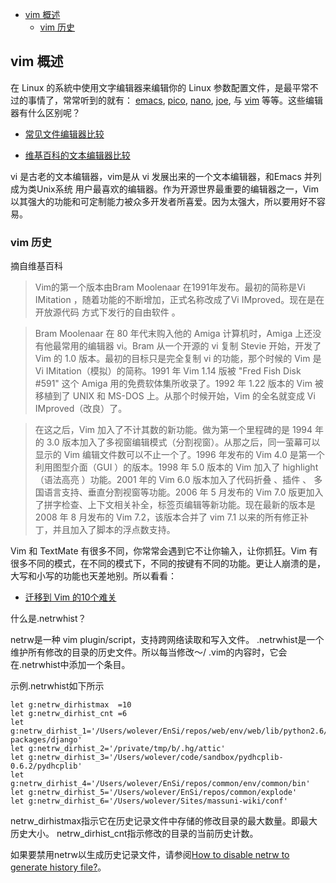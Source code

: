         
- [vim 概述](#summary)  
  - [vim 历史](#history)   
    
## <a id="summary">vim 概述</a>    
在 Linux 的系統中使用文字编辑器来编辑你的 Linux 参数配置文件，是最平常不过的事情了，常常听到的就有： [emacs](http://www.gnu.org/software/emacs/), [pico](https://en.wikipedia.org/wiki/Pico_(text_editor)), [nano](http://sourceforge.net/projects/nano/), [joe](http://sourceforge.net/projects/joe-editor/), 与 [vim](http://www.vim.org) 等等。这些编辑器有什么区别呢？     

* [常见文件编辑器比较](http://encyclopedia.thefreedictionary.com/Listz+of+text+editors)   

* [维基百科的文本编辑器比较](http://en.wikipedia.org/wiki/Comparison_of_text_editors)    

vi 是古老的文本编辑器，vim是从 vi 发展出来的一个文本编辑器，和Emacs 并列成为类Unix系统 用户最喜欢的编辑器。作为开源世界最重要的编辑器之一，Vim 以其强大的功能和可定制能力被众多开发者所喜爱。因为太强大，所以要用好不容易。

### <a id="history">vim 历史</a>

摘自维基百科
> Vim的第一个版本由Bram Moolenaar 在1991年发布。最初的简称是Vi IMitation ，随着功能的不断增加，正式名称改成了Vi IMproved。现在是在开放源代码 方式下发行的自由软件 。

> Bram Moolenaar 在 80 年代末购入他的 Amiga 计算机时，Amiga 上还没有他最常用的编辑器 vi。Bram 从一个开源的 vi 复制 Stevie 开始，开发了 Vim 的 1.0 版本。最初的目标只是完全复制 vi 的功能，那个时候的 Vim 是Vi IMitation（模拟）的简称。1991 年 Vim 1.14 版被 "Fred Fish Disk #591" 这个 Amiga 用的免费软体集所收录了。1992 年 1.22 版本的 Vim 被移植到了 UNIX 和 MS-DOS 上。从那个时候开始，Vim 的全名就变成 Vi IMproved（改良）了。

> 在这之后，Vim 加入了不计其数的新功能。做为第一个里程碑的是 1994 年的 3.0 版本加入了多视窗编辑模式（分割视窗）。从那之后，同一萤幕可以显示的 Vim 编辑文件数可以不止一个了。1996 年发布的 Vim 4.0 是第一个利用图型介面（GUI ）的版本。1998 年 5.0 版本的 Vim 加入了 highlight（语法高亮 ）功能。2001 年的 Vim 6.0 版本加入了代码折叠 、插件 、 多国语言支持、垂直分割视窗等功能。2006 年 5 月发布的 Vim 7.0 版更加入了拼字检查、上下文相关补全，标签页编辑等新功能。现在最新的版本是 2008 年 8 月发布的 Vim 7.2，该版本合并了 vim 7.1 以来的所有修正补丁，并且加入了脚本的浮点数支持。


Vim 和 TextMate 有很多不同，你常常会遇到它不让你输入，让你抓狂。Vim 有很多不同的模式，在不同的模式下，不同的按键有不同的功能。更让人崩溃的是，大写和小写的功能也天差地别。所以看看：
* [迁移到 Vim 的10个难关](http://blog.jobbole.com/18333/)

什么是.netrwhist？

netrw是一种 vim plugin/script，支持跨网络读取和写入文件。 .netrwhist是一个维护所有修改的目录的历史文件。所以每当修改〜/ .vim的内容时，它会在.netrwhist中添加一个条目。

示例.netrwhist如下所示

    let g:netrw_dirhistmax  =10
    let g:netrw_dirhist_cnt =6
    let g:netrw_dirhist_1='/Users/wolever/EnSi/repos/web/env/web/lib/python2.6/site-packages/django'
    let g:netrw_dirhist_2='/private/tmp/b/.hg/attic'
    let g:netrw_dirhist_3='/Users/wolever/code/sandbox/pydhcplib-0.6.2/pydhcplib'
    let g:netrw_dirhist_4='/Users/wolever/EnSi/repos/common/env/common/bin'
    let g:netrw_dirhist_5='/Users/wolever/EnSi/repos/common/explode'
    let g:netrw_dirhist_6='/Users/wolever/Sites/massuni-wiki/conf'
netrw_dirhistmax指示它在历史记录文件中存储的修改目录的最大数量。即最大历史大小。 netrw_dirhist_cnt指示修改的目录的当前历史计数。

如果要禁用netrw以生成历史记录文件，请参阅[How to disable netrw to generate history file?](http://vim.1045645.n5.nabble.com/How-to-disable-netrw-to-generate-history-file-td4248939.html)。        

